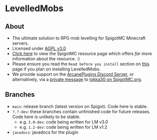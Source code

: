 # LevelledMobs

## About

* The ultimate solution to RPG mob levelling for SpigotMC Minecraft servers.
* Licensed under [AGPL v3.0](https://github.com/lokka30/LevelledMobs/blob/master/LICENSE.md)
* [Click here](https://www.spigotmc.org/resources/levelledmobs.74304/) to view the SpigotMC resource
  page which offers *far* more information about the resource. :)
* Please ensure you read the `Read before you install` section
  on [this](https://www.spigotmc.org/resources/levelledmobs.74304/) page if you plan on installing
  LevelledMobs.
* We provide support on the [ArcanePlugins Discord Server](https://discord.io/arcaneplugins), or
  alternatively, via a [private message](https://www.spigotmc.org/conversations/add)
  to [lokka30 on SpigotMC.org](https://www.spigotmc.org/members/lokka30.828699/).

## Branches

* `main`: release branch (latest version on Spigot). Code here is stable.
* `?.?-dev`: these branches contain unfinished code for future releases. Code here is unlikely to be
  stable.
    * e.g. `3.0-dev`: code being written for LM v3.0
    * e.g. `1.2-dev`: code being written for LM v1.2
* `javadocs`: javadocs for the plugin
